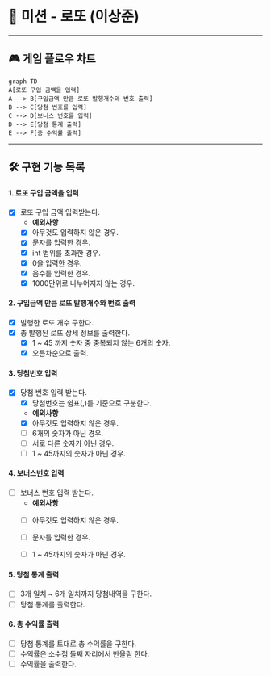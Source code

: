 # 🎰︎ 미션 - 로또 (이상준)

---

## 🎮 게임 플로우 차트
```mermaid
graph TD
A[로또 구입 금액을 입력]
A --> B[구입금액 만큼 로또 발행개수와 번호 출력]
B --> C[당첨 번호를 입력]
C --> D[보너스 번호를 입력]
D --> E[당첨 통계 출력]
E --> F[총 수익률 출력]
```

---

## 🛠 구현 기능 목록
#### 1. 로또 구입 금액을 입력
- [x] 로또 구입 금액 입력받는다.
  - **예외사항**
  - [x] 아무것도 입력하지 않은 경우.
  - [x] 문자를 입력한 경우.
  - [x] int 범위를 초과한 경우.
  - [x] 0을 입력한 경우.
  - [x] 음수를 입력한 경우.
  - [x] 1000단위로 나누어지지 않는 경우.

#### 2. 구입금액 만큼 로또 발행개수와 번호 출력
- [x] 발행한 로또 개수 구한다.
- [x] 총 발행된 로또 상세 정보를 출력한다.
  - [x] 1 ~ 45 까지 숫자 중 중복되지 않는 6개의 숫자.
  - [x] 오름차순으로 출력.

#### 3. 당첨번호 입력
- [x] 당첨 번호 입력 받는다.
  - [x] 당첨번호는 쉼표(,)를 기준으로 구분한다.
  - **예외사항**
  - [x] 아무것도 입력하지 않은 경우.
  - [ ] 6개의 숫자가 아닌 경우.
  - [ ] 서로 다른 숫자가 아닌 경우.
  - [ ] 1 ~ 45까지의 숫자가 아닌 경우.

#### 4. 보너스번호 입력
- [ ] 보너스 번호 입력 받는다.
  - **예외사항**
  - [ ] 아무것도 입력하지 않은 경우.
  - [ ] 문자를 입력한 경우.
  - [ ] 1 ~ 45까지의 숫자가 아닌 경우.


#### 5. 당첨 통계 출력
- [ ] 3개 일치 ~ 6개 일치까지 당첨내역을 구한다.
- [ ] 당첨 통계를 출력한다.

#### 6. 총 수익률 출력
- [ ] 당첨 통계를 토대로 총 수익률을 구한다.
- [ ] 수익률은 소수점 둘째 자리에서 반올림 한다.
- [ ] 수익률을 출력한다.
